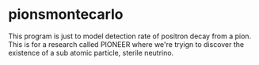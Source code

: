 # pionsmontecarlo

This program is just to model detection rate of positron decay from a pion.
This is for a research called PIONEER where we're tryign to discover the existence of a sub atomic particle, sterile neutrino.
